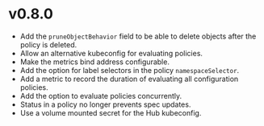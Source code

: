# v0.8.0

- Add the `pruneObjectBehavior` field to be able to delete objects after the policy is deleted.
- Allow an alternative kubeconfig for evaluating policies.
- Make the metrics bind address configurable.
- Add the option for label selectors in the policy `namespaceSelector`.
- Add a metric to record the duration of evaluating all configuration policies.
- Add the option to evaluate policies concurrently.
- Status in a policy no longer prevents spec updates.
- Use a volume mounted secret for the Hub kubeconfig.

